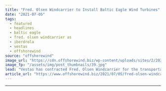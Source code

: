 ```yaml
---
title: "Fred. Olsen Windcarrier to Install Baltic Eagle Wind Turbines"
date: "2021-07-05"
tags: 
  - featured
  - headlines
  - baltic eagle
  - fred. olsen windcarrier as
  - iberdrola
  - vestas
  - offshorewind
source: "offshorewind"
image_url: "https://cdn.offshorewind.biz/wp-content/uploads/sites/2/2021/07/05120008/Blue-Tern-at-Moray-East.jpg"
image_fp: "/assets/img/post_thumbnails/39.jpg"
lead: "Vestas has contracted Fred. Olsen Windcarrier for the transportation and installation of 50 of"
article_url: "https://www.offshorewind.biz/2021/07/05/fred-olsen-windcarrier-to-install-baltic-eagle-wind-turbines/"
---
```


---
